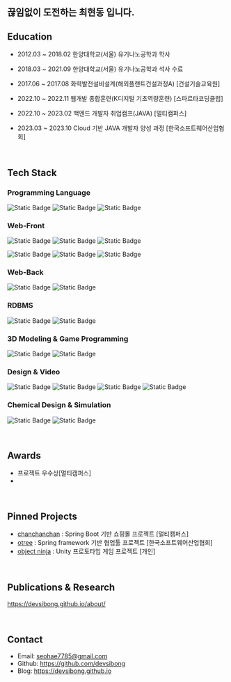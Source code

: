 ## 끊임없이 도전하는 최현동 입니다.

## Education

* 2012.03 ~ 2018.02
  한양대학교(서울) 유기나노공학과 학사

* 2018.03 ~ 2021.09
  한양대학교(서울) 유기나노공학과 석사 수료

* 2017.06 ~ 2017.08
  화력발전설비설계(해외플랜트건설과정A) [건설기술교육원]

* 2022.10 ~ 2022.11
  웹개발 종합훈련(K디지털 기초역량훈련) [스파르타코딩클럽]

* 2022.10 ~ 2023.02
  백엔드 개발자 취업캠프(JAVA) [멀티캠퍼스]

* 2023.03 ~ 2023.10
  Cloud 기반 JAVA 개발자 양성 과정 [한국소프트웨어산업협회]

<br>

## Tech Stack
### Programming Language    
<img alt="Static Badge" src="https://img.shields.io/badge/C%23-green?style=for-the-badge&"> <img alt="Static Badge" src="https://img.shields.io/badge/JAVA-green?style=for-the-badge&"> <img alt="Static Badge" src="https://img.shields.io/badge/Python-green?style=for-the-badge&">

### Web-Front
<img alt="Static Badge" src="https://img.shields.io/badge/HTML-blue?style=for-the-badge&logo=html5&logoColor=white"> <img alt="Static Badge" src="https://img.shields.io/badge/CSS-blue?style=for-the-badge&logo=css3&logoColor=white"> <img alt="Static Badge" src="https://img.shields.io/badge/JavaScript-blue?style=for-the-badge&logo=javascript&logoColor=white">

<img alt="Static Badge" src="https://img.shields.io/badge/jquery-blue?style=for-the-badge&logo=jquery&logoColor=white"> <img alt="Static Badge" src="https://img.shields.io/badge/thymeleaf-blue?style=for-the-badge&logo=thymeleaf&logoColor=white"> <img alt="Static Badge" src="https://img.shields.io/badge/React-blue?style=for-the-badge&logo=react&logoColor=white">

### Web-Back
<img alt="Static Badge" src="https://img.shields.io/badge/spring-blue?style=for-the-badge&logo=spring&logoColor=white"> <img alt="Static Badge" src="https://img.shields.io/badge/spring boot-blue?style=for-the-badge&logo=springboot&logoColor=white">

### RDBMS
<img alt="Static Badge" src="https://img.shields.io/badge/mysql-blue?style=for-the-badge&logo=mysql&logoColor=white"> <img alt="Static Badge" src="https://img.shields.io/badge/oracle-blue?style=for-the-badge&logo=oracle&logoColor=white">

### 3D Modeling & Game Programming
<img alt="Static Badge" src="https://img.shields.io/badge/blender-orange?style=for-the-badge&logo=blender&logoColor=white"> <img alt="Static Badge" src="https://img.shields.io/badge/unity-orange?style=for-the-badge&logo=unity&logoColor=white">

### Design & Video
<img alt="Static Badge" src="https://img.shields.io/badge/illustrator-purple?style=for-the-badge&logo=adobeillustrator&logoColor=white"> <img alt="Static Badge" src="https://img.shields.io/badge/photoshop-purple?style=for-the-badge&logo=adobephotoshop&logoColor=white"> <img alt="Static Badge" src="https://img.shields.io/badge/premierepro-purple?style=for-the-badge&logo=adobepremierepro&logoColor=white"> <img alt="Static Badge" src="https://img.shields.io/badge/figma-purple?style=for-the-badge&logo=figma&logoColor=white">

### Chemical Design & Simulation
<img alt="Static Badge" src="https://img.shields.io/badge/chemdraw-navy?style=for-the-badge&"> <img alt="Static Badge" src="https://img.shields.io/badge/materials studio-navy?style=for-the-badge&">

<br>

## Awards

* 프로젝트 우수상[멀티캠퍼스]
* 
<br>

## Pinned Projects
* [chanchanchan](https://github.com/devsibong/chanchanchan) : Spring Boot 기반 쇼핑몰 프로젝트 [멀티캠퍼스]
* [otree](https://github.com/devsibong/otree) : Spring framework 기반 협업툴 프로젝트 [한국소프트웨어산업협회]
* [object ninja](https://play.unity.com/mg/other/webgl-builds-238182) : Unity 프로토타입 게임 프로젝트 [개인]

<br>

## Publications & Research

https://devsibong.github.io/about/

<br>

## Contact
* Email: seohae7785@gmail.com
* Github: https://github.com/devsibong
* Blog: https://devsibong.github.io
